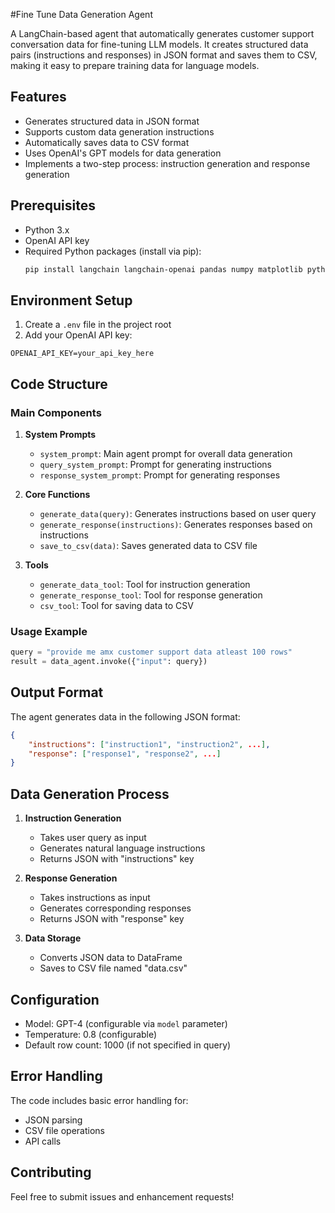 #Fine Tune Data Generation Agent

A LangChain-based agent that automatically generates customer support conversation data for fine-tuning LLM models. It creates structured data pairs (instructions and responses) in JSON format and saves them to CSV, making it easy to prepare training data for language models.

## Features

- Generates structured data in JSON format
- Supports custom data generation instructions
- Automatically saves data to CSV format
- Uses OpenAI's GPT models for data generation
- Implements a two-step process: instruction generation and response generation

## Prerequisites

- Python 3.x
- OpenAI API key
- Required Python packages (install via pip):
  ```bash
  pip install langchain langchain-openai pandas numpy matplotlib python-dotenv
  ```

## Environment Setup

1. Create a `.env` file in the project root
2. Add your OpenAI API key:
  ```
  OPENAI_API_KEY=your_api_key_here
  ```

## Code Structure

### Main Components

1. **System Prompts**
   - `system_prompt`: Main agent prompt for overall data generation
   - `query_system_prompt`: Prompt for generating instructions
   - `response_system_prompt`: Prompt for generating responses

2. **Core Functions**
   - `generate_data(query)`: Generates instructions based on user query
   - `generate_response(instructions)`: Generates responses based on instructions
   - `save_to_csv(data)`: Saves generated data to CSV file

3. **Tools**
   - `generate_data_tool`: Tool for instruction generation
   - `generate_response_tool`: Tool for response generation
   - `csv_tool`: Tool for saving data to CSV

### Usage Example

```python
query = "provide me amx customer support data atleast 100 rows"
result = data_agent.invoke({"input": query})
```

## Output Format

The agent generates data in the following JSON format:
```json
{
    "instructions": ["instruction1", "instruction2", ...],
    "response": ["response1", "response2", ...]
}
```

## Data Generation Process

1. **Instruction Generation**
   - Takes user query as input
   - Generates natural language instructions
   - Returns JSON with "instructions" key

2. **Response Generation**
   - Takes instructions as input
   - Generates corresponding responses
   - Returns JSON with "response" key

3. **Data Storage**
   - Converts JSON data to DataFrame
   - Saves to CSV file named "data.csv"

## Configuration

- Model: GPT-4 (configurable via `model` parameter)
- Temperature: 0.8 (configurable)
- Default row count: 1000 (if not specified in query)

## Error Handling

The code includes basic error handling for:
- JSON parsing
- CSV file operations
- API calls

## Contributing

Feel free to submit issues and enhancement requests! 
